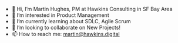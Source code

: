- 👋 Hi, I’m Martin Hughes, PM at Hawkins Consulting in SF Bay Area
- 👀 I’m interested in Product Management
- 🌱 I’m currently learning about SDLC, Agile Scrum
- 💞️ I’m looking to collaborate on New Projects!
- 📫 How to reach me: martin@hawkins.digital

<!---
martin-hawkins12/martin-hawkins12 is a ✨ special ✨ repository because its `README.md` (this file) appears on your GitHub profile.
You can click the Preview link to take a look at your changes.
--->
